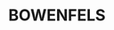 ---
lastmod: '2025-04-06T06:05:20+00:00'
latitude: -33.310653
layout: suburb
longitude: 150.356874
postcode: '2790'
state: NSW
title: BOWENFELS
url: /nsw/bowenfels/
---